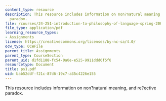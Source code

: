 ```yaml
---
content_type: resource
description: This resource includes information on non?natural meaning, and re?ective
  paradox.
file: /courses/24-251-introduction-to-philosophy-of-language-spring-2006/bab52ddff21c87d619c7a35c4226e155_ps1.pdf
file_type: application/pdf
learning_resource_types:
- Assignments
license: https://creativecommons.org/licenses/by-nc-sa/4.0/
ocw_type: OCWFile
parent_title: Assignments
parent_type: CourseSection
parent_uid: d1fd1188-fc54-0a0e-e525-9911ddd6f5f0
resourcetype: Document
title: ps1.pdf
uid: bab52ddf-f21c-87d6-19c7-a35c4226e155
---
```

This resource includes information on non?natural meaning, and re?ective paradox.